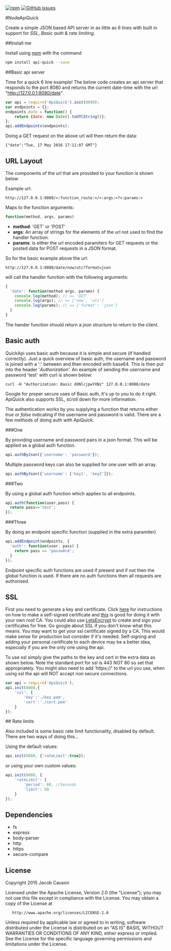 
[![npm](https://img.shields.io/npm/v/api-quick.svg?maxAge=2592000)](https://www.npmjs.com/package/api-quick)
[![GitHub issues](https://img.shields.io/github/issues/jake314159/NodeApiQuick.svg)](https://github.com/jake314159/NodeApiQuick/issues)





#NodeApiQuick

Create a simple JSON based API server in as little as 6 lines with built in support for *SSL*, *Basic auth* & *rate limiting*.

##Install me

Install using [npm](https://www.npmjs.com/package/api-quick) with the command

```bash
npm install api-quick --save
```

##Basic api server

Time for a quick 6 line example! The below code creates an api server that responds to the port 8080 and returns the current date-time with the url "http://127.0.0.1:8080/date".

```javascript
var api = require('ApiQuick').init(8080);
var endpoints = {};
endpoints.date = function() {
    return {date: new Date().toUTCString()};
};
api.addEndpoints(endpoints);
```

Doing a GET request on the above url will then return the data:

```
{"date":"Tue, 17 May 2016 17:11:07 GMT"}
```

## URL Layout

The components of the url that are provided to your function is shown below

Example url:
```
http://127.0.0.1:8080/<:function_route:>/<:args:>?<:params:>
```

Maps to the function arguments:
```javascript
function(method, args, params)
```

+ **method**: 'GET' or 'POST'
+ **args**: An array of strings for the elements of the url not used to find the handler function.
+ **params**: is either the url encoded paramiters for GET requests or the posted data for POST requests in a JSON format.




So for the basic example above the url:

```
http://127.0.0.1:8080/date/now/utc?format=json
```

will call the handler function with the following arguments:

```javascript
{
  'date': function(method args, params) {
    console.log(method); // == 'GET'
    console.log(args); // == ['now', 'utc']
    console.log(params); // == {'format': 'json'}
  }
}
```

The hander function should return a json structure to return to the client.

## Basic auth

QuickApi uses basic auth because it is simple and secure (if handled correctly). Just a quick overview of basic auth, the username and password is joined with a ':' between and then encoded with base64. This is then put into the header '*Authorization*'. An example of sending the username and password 'test' with curl is shown below:
```
curl -H "Authorization: Basic dXNlcjpwYXNz" 127.0.0.1:8080/date
```

Google for proper secure uses of Basic auth, it's up to you to do it right. ApiQuick also supports SSL, scroll down for more information.

The authentication works by you supplying a function that returns either *true* or *false* indicating if the username and password is valid. There are a few methods of doing auth with ApiQuick.

###One

By providing username and password pairs in a json format. This will be applied as a global auth function.

```javascript
api.authByJson({'username': 'password'});
```

Multiple password keys can also be supplied for one user with an array.

```javascript
api.authByJson({'username': ['key1', 'key2']});
```

###Two

By using a global auth function which applies to all endpoints.

```javascript
api.auth(function(user,pass) {
  return pass=='test';
});
```

###Three

By doing an endpoint specific function (supplied in the extra paramiter)

```javascript
api.addEndpoint(endpoints, {
  'auth': function(user, pass) {
    return pass == 'passw0rd';
  }
});
```



Endpoint specific auth functions are used if present and if not then the global function is used. If there are no auth functions then all requests are authorised.

## SSL

First you need to generate a key and certificate. Click [here](http://docs.nodejitsu.com/articles/HTTP/servers/how-to-create-a-HTTPS-server) for instructions on how to make a self-signed certificate and [this](http://datacenteroverlords.com/2012/03/01/creating-your-own-ssl-certificate-authority/) is good for doing it with your own root CA. You could also use [LetsEncrypt](https://letsencrypt.org/) to create and sign your certificates for free. Go google about SSL if you don't know what this means. You may want to get your ssl certificate signed by a CA. This would make sense for production but consider if it's needed. Self-signing and adding your personal certificate to each device may be a better idea, especially if you are the only one using the api.

To use ssl simply give the paths to the key and cert in the extra data as shown below. Note the standard port for ssl is 443 NOT 80 so set that appropriately. You might also need to add '*https://*' to the url you use, when using ssl the api will NOT accept non secure connections.

```javascript
var api = require('ApiQuick');
api.init(8080,{
    'ssl': {
        'key':'./key.pem',
        'cert':'./cert.pem'
    }
});
```

## Rate limits

Also included is some basic rate limit functionality, disabled by default. There are two ways of doing this...

Using the default values:

```javascript
api.init(8080, {'rateLimit':true});
```

or using your own custom values:

```javascript
api.init(8080, {
    'rateLimit': {
        'period': 60, //Seconds
        'limit': 60
    }
});
```

## Dependencies

+ fs
+ express
+ body-parser
+ http
+ https
+ secure-compare

## License

Copyright 2015 Jacob Causon

   Licensed under the Apache License, Version 2.0 (the "License");
   you may not use this file except in compliance with the License.
   You may obtain a copy of the License at

       http://www.apache.org/licenses/LICENSE-2.0

   Unless required by applicable law or agreed to in writing, software
   distributed under the License is distributed on an "AS IS" BASIS,
   WITHOUT WARRANTIES OR CONDITIONS OF ANY KIND, either express or implied.
   See the License for the specific language governing permissions and
   limitations under the License.

